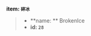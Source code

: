 <!-- BEGIN_AUTOGEN: do NOT edit in this block -->

**item: `碎冰`**

> * **name: ** BrokenIce
> * **id: `28`**

<!-- END_AUTOGEN-->
